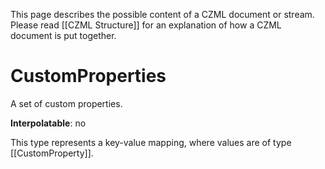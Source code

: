 This page describes the possible content of a CZML document or stream. Please read [[CZML Structure]] for an explanation of how a CZML document is put together.

# CustomProperties

A set of custom properties.

**Interpolatable**: no

This type represents a key-value mapping, where values are of type [[CustomProperty]].

